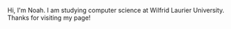 Hi, I'm Noah. I am studying computer science at Wilfrid Laurier University. Thanks for visiting my page! 
